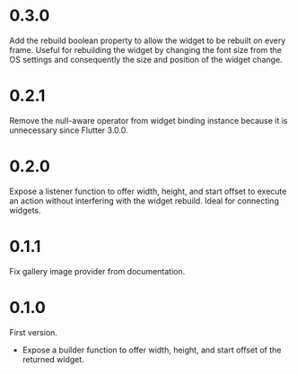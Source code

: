 # 0.3.0

Add the rebuild boolean property to allow the widget to be rebuilt on every frame. Useful for rebuilding the widget by changing the font size from the OS settings and consequently the size and position of the widget change.

# 0.2.1

Remove the null-aware operator from widget binding instance because it is unnecessary since Flutter 3.0.0.

# 0.2.0

Expose a listener function to offer width, height, and start offset to execute an action without interfering with the widget rebuild. Ideal for connecting widgets.

# 0.1.1

Fix gallery image provider from documentation.

# 0.1.0

First version.

- Expose a builder function to offer width, height, and start offset of the returned widget.
